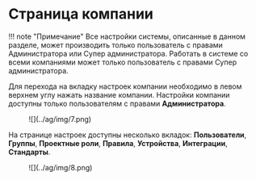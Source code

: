 # Страница компании

!!! note "Примечание"
    Все настройки системы, описанные в данном разделе, может производить только пользователь с правами Администратора или Супер администратора. Работать в системе со всеми компаниями может только пользователь с правами Супер администратора.

Для перехода на вкладку настроек компании необходимо в левом верхнем углу нажать название компании. Настройки компании доступны только пользователям с правами **Администратора**.

<figure markdown>![](../ag/img/7.png)</figure>
  
На странице настроек доступны несколько вкладок: **Пользователи**, **Группы**, **Проектные роли**, **Правила**, **Устройства**, **Интеграции**, **Стандарты**.
  
<figure markdown>![](../ag/img/8.png)</figure>
